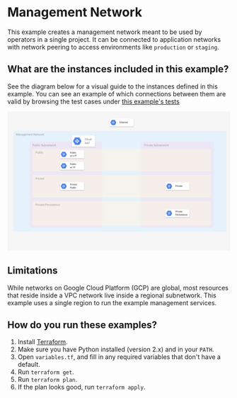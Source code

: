 # Management Network

This example creates a management network meant to be used by operators in a single project. It can be connected to
application networks with network peering to access environments like `production` or `staging`.

## What are the instances included in this example?

See the diagram below for a visual guide to the instances defined in this example. You can see an example of which
connections between them are valid by browsing the test cases under [this example's tests](../../test/network_test.go)

![Network Diagram](../../.img/management-network-diagram.png)

## Limitations

While networks on Google Cloud Platform (GCP) are global, most resources that reside inside a VPC network live inside a
regional subnetwork. This example uses a single region to run the example management services.

## How do you run these examples?

1. Install [Terraform](https://www.terraform.io/).
1. Make sure you have Python installed (version 2.x) and in your `PATH`.
1. Open `variables.tf`,  and fill in any required variables that don't have a
default.
1. Run `terraform get`.
1. Run `terraform plan`.
1. If the plan looks good, run `terraform apply`.
